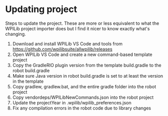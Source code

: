 # Updating project

Steps to update the project. These are more or less equivalent to what the WPILib project importer does but I find it nicer to know exactly what's changing.

1. Download and install WPILib VS Code and tools from https://github.com/wpilibsuite/allwpilib/releases
2. Open WPILib VS Code and create a new command-based template project
3. Copy the GradleRIO plugin version from the template build.gradle to the robot build.gradle
4. Make sure Java version in robot build.gradle is set to at least the version in the template
4. Copy gradlew, gradlew.bat, and the entire gradle folder into the robot project
5. Copy vendordeps/WPILibNewCommands.json into the robot project
6. Update the projectYear in .wpilib/wpilib_preferences.json
7. Fix any compilation errors in the robot code due to library changes
